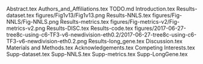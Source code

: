 Abstract.tex
Authors_and_Affiliations.tex
TODO.md
Introduction.tex
Results-dataset.tex
figures/Fig1v13/Fig1v13.png
Results-NNLS.tex
figures/Fig-NNLS/Fig-NNLS.png
Results-metrics.tex
figures/Fig-metrics-v2/Fig-metrics-v2.png
Results-DISC.tex
Results-code.tex
figures/2017-06-27-tree8c-using-c6-TF3-v6-newdivision-eth0.2/2017-06-27-tree8c-using-c6-TF3-v6-newdivision-eth0.2.png
Results-long_gene.tex
Discussion.tex
Materials and Methods.tex
Acknowledgements.tex
Competing Interests.tex
Supp-dataset.tex
Supp-NNLS.tex
Supp-metrics.tex
Supp-LongGene.tex
